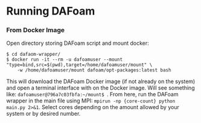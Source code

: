 # Running DAFoam

### From Docker Image
Open directory storing DAFoam script and mount docker:
```
$ cd dafaom-wrapper/
$ docker run -it --rm -u dafoamuser --mount "type=bind,src=$(pwd),target=/home/dafoamuser/mount" \
    -w /home/dafoamuser/mount dafoam/opt-packages:latest bash
```
This will download the DAFoam Docker image (if not already on the system) and open a terminal interface with on the Docker image. Will see something like:
`dafoamuser@796a7c03fbfa:~/mount$ `. From here, run the DAFoam wrapper in the main file using MPI:
`mpirun -np {core-count} python main.py 2>&1`. Select cores depending on the amount allowed by your system or by desired number.